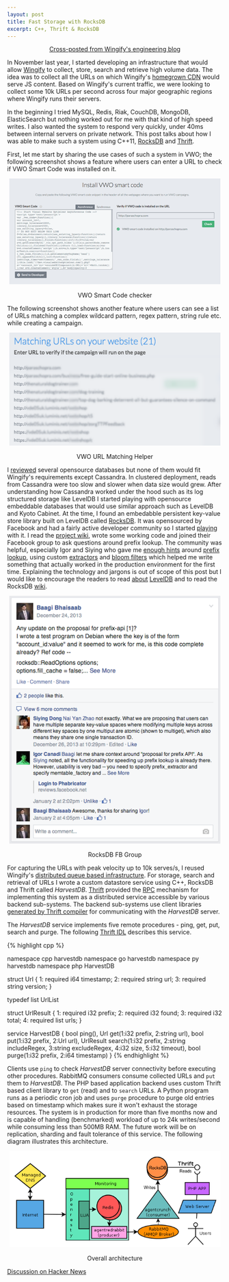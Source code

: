 ```yaml
---
layout: post
title: Fast Storage with RocksDB
excerpt: C++, Thrift & RocksDB
---
```


<div class="row">
<div class="offset2 span6">
  <div class="alert alert-info">
    <center><a href="http://engineering.wingify.com/fast-storage-with-rocksdb/">Cross-posted from Wingify's engineering blog</a></center>
  </div>
</div>
</div>


In November last year, I started developing an infrastructure that would allow [Wingify](http://wingify.com) to
collect, store, search and retrieve high volume data. The idea was
to collect all the URLs on which Wingify's [homegrown CDN](https://visualwebsiteoptimizer.com/split-testing-blog/geo-distributed-architecture/)
would serve JS content. Based on Wingify's current traffic, we were looking to collect some 10k URLs per
second across four major geographic regions where Wingify runs their servers.

In the beginning I tried MySQL, Redis, Riak, CouchDB, MongoDB, ElasticSearch but
nothing worked out for me with that kind of high speed writes. I also wanted the
system to respond very quickly, under 40ms between
internal servers on private network. This post talks about how I was able to
make such a system using C++11, [RocksDB](http://rocksdb.org) and [Thrift](http://thrift.apache.org).

First, let me start by sharing the use cases of such a system in VWO; the
following screenshot shows a feature where users can enter a URL to check if VWO
Smart Code was installed on it.

<div style="text-align:center; margin:5px">
<img src="/images/rocks0.png"><br>
<p>VWO Smart Code checker</p>
</div>

The following screenshot shows another feature where users can see a list of URLs
matching a complex wildcard pattern, regex pattern, string rule etc. while
creating a campaign.

<div style="text-align:center; margin:5px">
<img src="/images/rocks1.png"><br>
<p>VWO URL Matching Helper</p>
</div>

I [reviewed](http://kkovacs.eu/cassandra-vs-mongodb-vs-couchdb-vs-redis)
several opensource databases but none of them would fit Wingify's requirements except
Cassandra. In clustered deployment, reads from Cassandra were too slow and slower
when data size would grew. After understanding how Cassandra worked under the
hood such as its log structured storage like LevelDB I started playing with opensource
embeddable databases that would use similar approach such as LevelDB and Kyoto Cabinet.
At the time, I found an embedabble persistent key-value store
library built on LevelDB called [RocksDB](http://rocksdb.org).
It was opensourced by Facebook and had a fairly active developer community so I
started [playing](https://github.com/facebook/rocksdb/tree/master/examples)
with it. I read the [project wiki](https://github.com/facebook/rocksdb/wiki),
wrote some working code and joined their Facebook group to ask questions around
prefix lookup. The community was helpful, especially Igor and
Siying who gave me [enough hints](https://www.facebook.com/groups/rocksdb.dev/permalink/506160312815821/)
around [prefix lookup](https://github.com/facebook/rocksdb/wiki/Prefix-Seek-API-Changes),
using custom [extractors](https://github.com/facebook/rocksdb/wiki/Hash-based-memtable-implementations)
and [bloom filters](http://en.wikipedia.org/wiki/Bloom_filter) which helped me
write something that actually worked in the production environment for the first time.
Explaining the technology and jargons is out of scope of this post but I would like
to encourage the readers to read
[about](http://google-opensource.blogspot.in/2011/07/leveldb-fast-persistent-key-value-store.html)
[LevelDB](https://code.google.com/p/leveldb/) and to read the RocksDB [wiki](https://github.com/facebook/rocksdb/wiki).

<div style="text-align:center; margin:5px">
<img src="/images/rocks2.png"><br>
<p>RocksDB FB Group</p>
</div>

For capturing the URLs with peak velocity up to 10k serves/s, I reused Wingify's
[distributed queue based infrastructure](/scaling-with-queues/).
For storage, search and retrieval of URLs I wrote a custom datastore service
using C++, RocksDB and Thrift called _HarvestDB_. [Thrift](http://thrift.apache.org/)
provided the [RPC](http://en.wikipedia.org/wiki/Remote_procedure_call) mechanism
for implementing this system as a distributed service accessible by various
backend sub-systems. The backend sub-systems use client libraries
[generated by Thrift compiler](http://thrift.apache.org/tutorial) for communicating
with the _HarvestDB_ server.

The _HarvestDB_ service implements five remote procedures - ping, get,
put, search and purge. The following [Thrift IDL](http://thrift.apache.org/docs/idl)
describes this service.

{% highlight cpp %}

namespace cpp harvestdb
namespace go harvestdb
namespace py harvestdb
namespace php HarvestDB

struct Url {
    1: required i64    timestamp;
    2: required string url;
    3: required string version;
}

typedef list<Url> UrlList

struct UrlResult {
    1: required i32          prefix;
    2: required i32          found;
    3: required i32          total;
    4: required list<string> urls;
}

service HarvestDB {
    bool ping(),
    Url get(1:i32 prefix, 2:string url),
    bool put(1:i32 prefix, 2:Url url),
    UrlResult search(1:i32 prefix,
                     2:string includeRegex,
                     3:string excludeRegex,
                     4:i32 size,
                     5:i32 timeout),
    bool purge(1:i32 prefix, 2:i64 timestamp)
}
{% endhighlight %}

Clients use `ping` to check _HarvestDB_ server connectivity before executing
other procedures. RabbitMQ consumers consume collected URLs and `put` them to
_HarvestDB_. The PHP based application backend uses custom Thrift based client
library to `get` (read) and to `search` URLs.
A Python program runs as a periodic cron job and uses `purge` procedure to purge old entries
based on timestamp which makes sure it won't exhaust the storage
resources. The system is in production for more than five months now and is
capable of handling (benchmarked) workload of up to 24k writes/second while consuming
less than 500MB RAM. The future work will be on replication, sharding and fault
tolerance of this service. The following diagram illustrates this architecture.

<div style="text-align:center; margin:5px">
<img src="/images/rocks3.png"><br>
<p>Overall architecture</p>
</div>

[Discussion on Hacker News](https://news.ycombinator.com/item?id=7899353)
